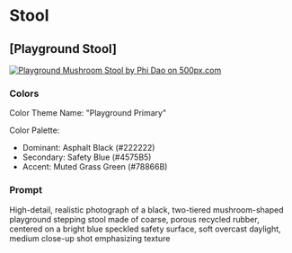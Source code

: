 # Stool

## [Playground Stool]

[![Playground Mushroom Stool by Phi Dao on 500px.com](https://drscdn.500px.org/photo/1116704387/q%3D75_m%3D600_k%3D1/v2?sig=f767274d203f8d65e056d2a5b672d48cd6c8fbc448d27bb051b3344cab183c5e)](https://500px.com/photo/1116704387/playground-mushroom-stool-by-phi-dao)

### Colors

Color Theme Name: "Playground Primary"

Color Palette:

- Dominant: Asphalt Black (#222222)
- Secondary: Safety Blue (#4575B5)
- Accent: Muted Grass Green (#78866B)

### Prompt

High-detail, realistic photograph of a black, two-tiered mushroom-shaped playground stepping stool made of coarse, porous recycled rubber, centered on a bright blue speckled safety surface, soft overcast daylight, medium close-up shot emphasizing texture